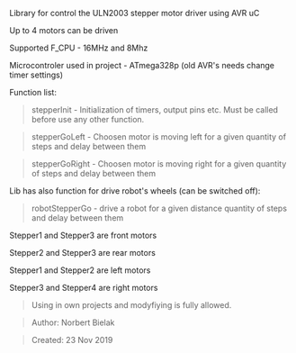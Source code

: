 Library for control the ULN2003 stepper motor driver using AVR uC

Up to 4 motors can be driven

Supported F_CPU - 16MHz and 8Mhz
 
Microcontroler used in project - ATmega328p (old AVR's needs change timer settings)
 
Function list:
 
>stepperInit - Initialization of timers, output pins etc.	Must be called before use any other function.

>stepperGoLeft - Choosen motor is moving left for a given quantity of steps and delay between them

>stepperGoRight - Choosen motor is moving right for a given quantity of steps and delay between them

 
Lib has also function for drive robot's wheels (can be switched off):
 
>robotStepperGo - drive a robot for a given distance quantity of steps and delay  between them

  Stepper1 and Stepper3 are front motors
  
  Stepper2 and Stepper3 are rear motors
  
  Stepper1 and Stepper2 are left motors
  
  Stepper3 and Stepper4 are right motors
  
 
>Using in own projects and modyfiying is fully allowed.
 
 >Author: Norbert Bielak
 
 >Created: 23 Nov 2019

